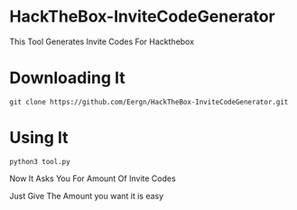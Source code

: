 # HackTheBox-InviteCodeGenerator
This Tool Generates Invite Codes For Hackthebox

# Downloading It
	git clone https://github.com/Eergn/HackTheBox-InviteCodeGenerator.git
# Using It
	python3 tool.py
  Now It Asks You For Amount Of Invite Codes
  
  Just Give The Amount you want it is easy
  

